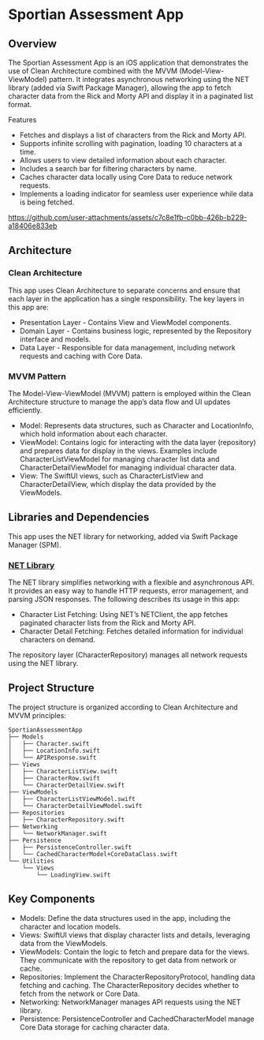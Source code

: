# Sportian Assessment App

## Overview

The Sportian Assessment App is an iOS application that demonstrates the use of Clean Architecture combined with the MVVM (Model-View-ViewModel) pattern. It integrates asynchronous networking using the NET library (added via Swift Package Manager), allowing the app to fetch character data from the Rick and Morty API and display it in a paginated list format.

Features

- Fetches and displays a list of characters from the Rick and Morty API.
- Supports infinite scrolling with pagination, loading 10 characters at a time.
- Allows users to view detailed information about each character.
- Includes a search bar for filtering characters by name.
- Caches character data locally using Core Data to reduce network requests.
- Implements a loading indicator for seamless user experience while data is being fetched.

https://github.com/user-attachments/assets/c7c8e1fb-c0bb-426b-b229-a18406e833eb

## Architecture

### Clean Architecture

This app uses Clean Architecture to separate concerns and ensure that each layer in the application has a single responsibility. The key layers in this app are:
- Presentation Layer - Contains View and ViewModel components.
- Domain Layer - Contains business logic, represented by the Repository interface and models.
- Data Layer - Responsible for data management, including network requests and caching with Core Data.

### MVVM Pattern

The Model-View-ViewModel (MVVM) pattern is employed within the Clean Architecture structure to manage the app’s data flow and UI updates efficiently.
- Model: Represents data structures, such as Character and LocationInfo, which hold information about each character.
- ViewModel: Contains logic for interacting with the data layer (repository) and prepares data for display in the views. Examples include CharacterListViewModel for managing character list data and CharacterDetailViewModel for managing individual character data.
- View: The SwiftUI views, such as CharacterListView and CharacterDetailView, which display the data provided by the ViewModels.

## Libraries and Dependencies

This app uses the NET library for networking, added via Swift Package Manager (SPM).

### [NET Library](https://github.com/jghg02/NET)

The NET library simplifies networking with a flexible and asynchronous API. It provides an easy way to handle HTTP requests, error management, and parsing JSON responses. The following describes its usage in this app:
- Character List Fetching: Using NET’s NETClient, the app fetches paginated character lists from the Rick and Morty API.
- Character Detail Fetching: Fetches detailed information for individual characters on demand.

The repository layer (CharacterRepository) manages all network requests using the NET library.

## Project Structure

The project structure is organized according to Clean Architecture and MVVM principles:

```
SportianAssessmentApp
├── Models
│   ├── Character.swift
│   ├── LocationInfo.swift
│   └── APIResponse.swift
├── Views
│   ├── CharacterListView.swift
│   ├── CharacterRow.swift
│   └── CharacterDetailView.swift
├── ViewModels
│   ├── CharacterListViewModel.swift
│   └── CharacterDetailViewModel.swift
├── Repositories
│   ├── CharacterRepository.swift
├── Networking
│   └── NetworkManager.swift
├── Persistence
│   ├── PersistenceController.swift
│   └── CachedCharacterModel+CoreDataClass.swift
└── Utilities
    └── Views
        └── LoadingView.swift
```

## Key Components

- Models: Define the data structures used in the app, including the character and location models.
- Views: SwiftUI views that display character lists and details, leveraging data from the ViewModels.
- ViewModels: Contain the logic to fetch and prepare data for the views. They communicate with the repository to get data from network or cache.
- Repositories: Implement the CharacterRepositoryProtocol, handling data fetching and caching. The CharacterRepository decides whether to fetch from the network or Core Data.
- Networking: NetworkManager manages API requests using the NET library.
- Persistence: PersistenceController and CachedCharacterModel manage Core Data storage for caching character data.

